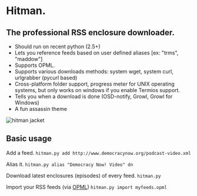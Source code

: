 Hitman.
=======
The professional RSS enclosure downloader.
-------------------------------------------

+   Should run on recent python (2.5+)
+   Lets you reference feeds based on user defined aliases [ex: "trms", "maddow"]
+   Supports OPML.
+   Supports various downloads methods: system wget, system curl, urlgrabber (pycurl based)
+   Cross-platform folder support, progress meter for UNIX operating systems, but only works on windows if you enable Termios support.
+   Tells you when a download is done (OSD-notify, Growl, Growl for Windows)
+   A fun assassin theme

![hitman jacket](http://upload.wikimedia.org/wikipedia/en/7/76/Hit_mancons.jpg)

Basic usage
-----------

Add a feed.
`hitman.py add http://www.democracynow.org/podcast-video.xml`

Alias it.
`hitman.py alias "Democracy Now! Video" dn`

Download latest enclosures (episodes) of every feed.
`hitman.py`

Import your RSS feeds (via [OPML](http://support.google.com/reader/bin/answer.py?hl=en&answer=70572))
`hitman.py import myfeeds.opml`